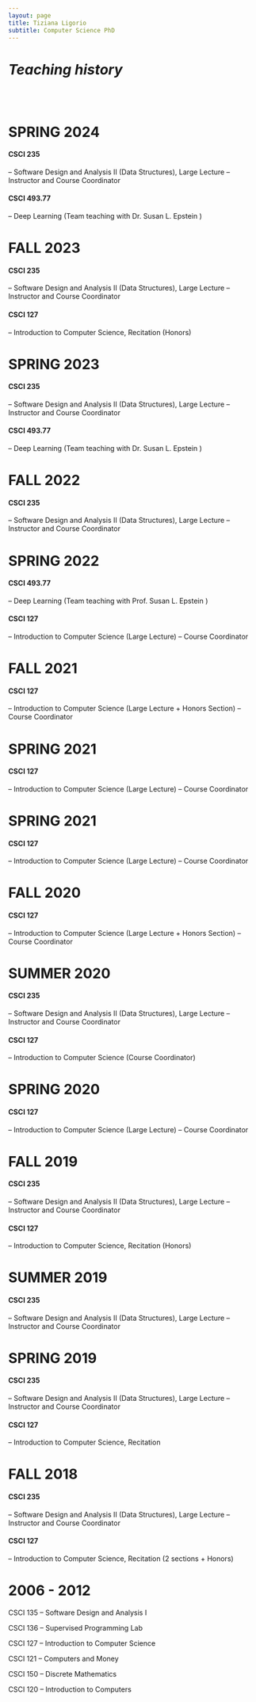 ```yaml
---
layout: page
title: Tiziana Ligorio
subtitle: Computer Science PhD
---
```

# *Teaching history*  
  
<br/>
<br/>

# SPRING 2024

#### CSCI 235
– Software Design and Analysis II  (Data Structures), Large Lecture
– Instructor and Course Coordinator

#### CSCI 493.77
– Deep Learning (Team teaching with Dr. Susan L. Epstein )



# FALL 2023

#### CSCI 235
– Software Design and Analysis II  (Data Structures), Large Lecture
– Instructor and Course Coordinator

#### CSCI 127
– Introduction to Computer Science, Recitation  (Honors)



# SPRING 2023

#### CSCI 235
– Software Design and Analysis II  (Data Structures), Large Lecture
– Instructor and Course Coordinator

#### CSCI 493.77
– Deep Learning (Team teaching with Dr. Susan L. Epstein )




# FALL 2022

#### CSCI 235
– Software Design and Analysis II  (Data Structures), Large Lecture
– Instructor and Course Coordinator




# SPRING 2022


#### CSCI 493.77
– Deep Learning (Team teaching with Prof. Susan L. Epstein )


#### CSCI 127
– Introduction to Computer Science  (Large Lecture)
– Course Coordinator




# FALL 2021

#### CSCI 127
– Introduction to Computer Science  (Large Lecture + Honors Section)
– Course Coordinator




 
# SPRING 2021

#### CSCI 127
– Introduction to Computer Science  (Large Lecture)
– Course Coordinator




# SPRING 2021

#### CSCI 127
– Introduction to Computer Science  (Large Lecture)
– Course Coordinator




# FALL 2020
 
#### CSCI 127
– Introduction to Computer Science  (Large Lecture + Honors Section)
– Course Coordinator




# SUMMER 2020
 
#### CSCI 235
– Software Design and Analysis II  (Data Structures), Large Lecture
– Instructor and Course Coordinator

#### CSCI 127
– Introduction to Computer Science (Course Coordinator)





# SPRING 2020

#### CSCI 127
– Introduction to Computer Science  (Large Lecture)
– Course Coordinator




# FALL 2019

#### CSCI 235
– Software Design and Analysis II  (Data Structures), Large Lecture
– Instructor and Course Coordinator

#### CSCI 127
– Introduction to Computer Science, Recitation  (Honors)




# SUMMER 2019

#### CSCI 235
– Software Design and Analysis II  (Data Structures), Large Lecture
– Instructor and Course Coordinator





# SPRING 2019

#### CSCI 235
– Software Design and Analysis II  (Data Structures), Large Lecture
– Instructor and Course Coordinator

#### CSCI 127
– Introduction to Computer Science, Recitation




# FALL 2018

#### CSCI 235
– Software Design and Analysis II  (Data Structures), Large Lecture
– Instructor and Course Coordinator

#### CSCI 127
– Introduction to Computer Science, Recitation  (2 sections + Honors)





# 2006 - 2012

CSCI 135
– Software Design and Analysis I

CSCI 136
– Supervised Programming Lab

CSCI 127
– Introduction to Computer Science

CSCI 121
– Computers and Money

CSCI 150
– Discrete Mathematics

CSCI 120
– Introduction to Computers
